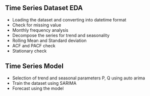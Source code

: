 ## Time Series Dataset EDA
- Loading the dataset and converting into datetime format
- Check for missing value
- Monthly frequency analysis
- Decompose the series for trend and seasonality
- Rolling Mean and Standard deviation
- ACF and PACF check
- Stationary check

## Time Series Model

- Selection of trend and seasonal parameters P, Q using auto arima
- Train the dataset using SARIMA
- Forecast using the model
